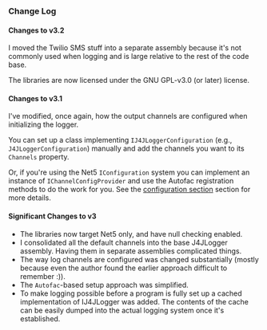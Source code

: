 ### Change Log

#### Changes to v3.2
I moved the Twilio SMS stuff into a separate assembly because it's not commonly used
when logging and is large relative to the rest of the code base.

The libraries are now licensed under the GNU GPL-v3.0 (or later) license.

#### Changes to v3.1
I've modified, once again, how the output channels are configured when
initializing the logger. 

You can set up a class implementing `IJ4JLoggerConfiguration` (e.g.,
`J4JLoggerConfiguration`) manually and add the channels you want to its
`Channels` property.

Or, if you're using the Net5 `IConfiguration` system you can implement
an instance of `IChannelConfigProvider` and use the Autofac registration
methods to do the work for you. See the [configuration section](docs/configuration.md)
section for more details.

#### Significant Changes to v3
- The libraries now target Net5 only, and have null checking enabled.
- I consolidated all the default channels into the base J4JLogger assembly. Having
them in separate assemblies complicated things.
- The way log channels are configured was changed substantially (mostly because 
even the author found the earlier approach difficult to remember :)).
- The `Autofac`-based setup approach was simplified.
- To make logging possible before a program is fully set up a cached implementation
 of IJ4JLogger was added. The contents of the cache can be easily dumped into the actual
 logging system once it's established.
 
